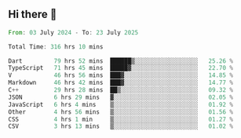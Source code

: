 ## Hi there 👋

<!--START_SECTION:waka-->

```rust
From: 03 July 2024 - To: 23 July 2025

Total Time: 316 hrs 10 mins

Dart         79 hrs 52 mins  ██████▒░░░░░░░░░░░░░░░░░░   25.26 %
TypeScript   71 hrs 45 mins  █████▓░░░░░░░░░░░░░░░░░░░   22.70 %
V            46 hrs 56 mins  ███▓░░░░░░░░░░░░░░░░░░░░░   14.85 %
Markdown     46 hrs 42 mins  ███▓░░░░░░░░░░░░░░░░░░░░░   14.77 %
C++          29 hrs 28 mins  ██▒░░░░░░░░░░░░░░░░░░░░░░   09.32 %
JSON         6 hrs 29 mins   ▓░░░░░░░░░░░░░░░░░░░░░░░░   02.05 %
JavaScript   6 hrs 4 mins    ▒░░░░░░░░░░░░░░░░░░░░░░░░   01.92 %
Other        4 hrs 56 mins   ▒░░░░░░░░░░░░░░░░░░░░░░░░   01.56 %
CSS          4 hrs 1 min     ▒░░░░░░░░░░░░░░░░░░░░░░░░   01.27 %
CSV          3 hrs 13 mins   ▒░░░░░░░░░░░░░░░░░░░░░░░░   01.02 %
```

<!--END_SECTION:waka-->

<!--
**mathiskakal/mathiskakal** is a ✨ _special_ ✨ repository because its `README.md` (this file) appears on your GitHub profile.

Here are some ideas to get you started:

- 🔭 I’m currently working on ...
- 🌱 I’m currently learning ...
- 👯 I’m looking to collaborate on ...
- 🤔 I’m looking for help with ...
- 💬 Ask me about ...
- 📫 How to reach me: ...
- 😄 Pronouns: ...
- ⚡ Fun fact: ...
-->
